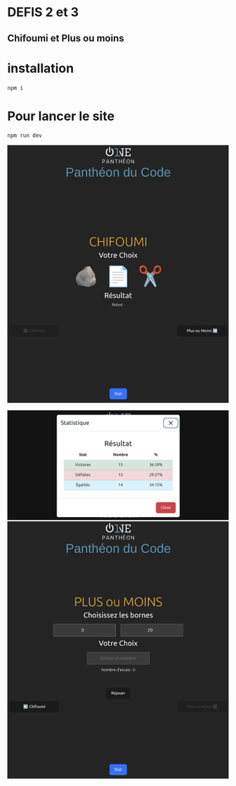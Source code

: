 # DEFIS 2 et 3
##  Chifoumi et Plus ou moins 

# installation 

```bash
npm i
```
# Pour lancer le site

```bash
npm run dev
```

![img.png](src/assets/img.png)

![img3.png](src/assets/img3.png)
![img_1.png](src/assets/img_1.png)